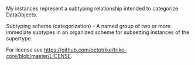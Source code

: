 My instances represent a subtyping relationship intended to categorize DataObjects.

Subtyping scheme (categorization) - A named group of two or more immediate subtypes in an organized scheme for subsetting instances of the supertype.

For license see https://github.com/octotrike/trike-core/blob/master/LICENSE.
